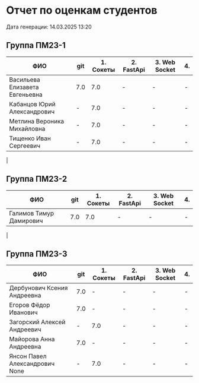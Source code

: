 # Отчет по оценкам студентов

Дата генерации: 14.03.2025 13:20

## Группа ПМ23-1

| ФИО | git | 1. Сокеты | 2. FastApi | 3. Web Socket | 4. |
|---|---|---|---|---|---|
| Васильева Елизавета Евгеньевна | 7.0 | 7.0 | - | - | - |
| Кабанцов Юрий Александрович | - | 7.0 | - | - | - |
| Метлина Вероника Михайловна | - | 7.0 | - | - | - |
| Тищенко Иван Сергеевич | - | 7.0 | - | - | - |
|

## Группа ПМ23-2

| ФИО | git | 1. Сокеты | 2. FastApi | 3. Web Socket | 4. |
|---|---|---|---|---|---|
| Галимов Тимур Дамирович | 7.0 | 7.0 | - | - | - |
|

## Группа ПМ23-3

| ФИО | git | 1. Сокеты | 2. FastApi | 3. Web Socket | 4. |
|---|---|---|---|---|---|
| Дербунович Ксения Андреевна | 7.0 | - | - | - | - |
| Егоров Фёдор Иванович | 7.0 | - | - | - | - |
| Загорский Алексей Андреевич | - | 7.0 | - | - | - |
| Майорова Анна Андреевна | 7.0 | - | - | - | - |
| Янсон Павел Александрович None | - | 7.0 | - | - | - |
